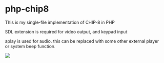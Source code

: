 # php-chip8

This is my single-file implementation of CHIP-8 in PHP

SDL extension is required for video output, and keypad input

aplay is used for audio. this can be replaced with some other external player or system beep function.

<img src='https://imgur.com/YfLnVh1.gif'>
